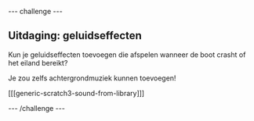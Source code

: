 \--- challenge \---

## Uitdaging: geluidseffecten

Kun je geluidseffecten toevoegen die afspelen wanneer de boot crasht of het eiland bereikt?

Je zou zelfs achtergrondmuziek kunnen toevoegen!

[[[generic-scratch3-sound-from-library]]]

\--- /challenge \---